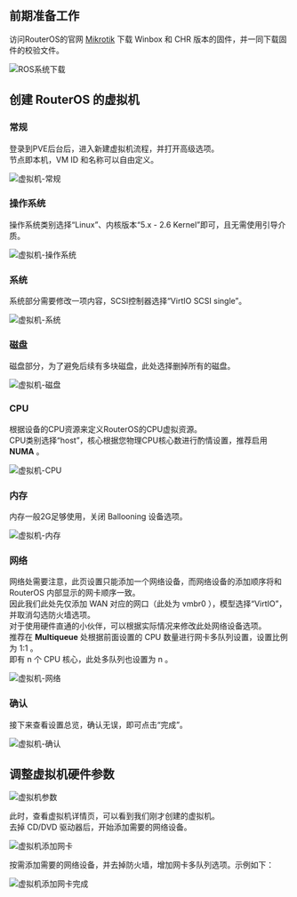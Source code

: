## 前期准备工作
访问RouterOS的官网 [Mikrotik](https://mikrotik.com/download) 下载 Winbox 和 CHR 版本的固件，并一同下载固件的校验文件。

![ROS系统下载](img/ros_download.png)

## 创建 RouterOS 的虚拟机

### 常规

登录到PVE后台后，进入新建虚拟机流程，并打开高级选项。  
节点即本机，VM ID 和名称可以自由定义。  

![虚拟机-常规](img/ros_pve_init.png)

### 操作系统

操作系统类别选择“Linux”、内核版本“5.x - 2.6 Kernel”即可，且无需使用引导介质。

![虚拟机-操作系统](img/ros_pve_guestos.png)

### 系统

系统部分需要修改一项内容，SCSI控制器选择“VirtIO SCSI single”。

![虚拟机-系统](img/ros_pve_os.png)

### 磁盘

磁盘部分，为了避免后续有多块磁盘，此处选择删掉所有的磁盘。

![虚拟机-磁盘](img/ros_pve_hd.png)

### CPU

根据设备的CPU资源来定义RouterOS的CPU虚拟资源。  
CPU类别选择“host”，核心根据您物理CPU核心数进行酌情设置，推荐启用 **NUMA** 。  

![虚拟机-CPU](img/ros_pve_cpu.png)

### 内存

内存一般2G足够使用，关闭 Ballooning 设备选项。

![虚拟机-内存](img/ros_pve_mem.png)

### 网络

网络处需要注意，此页设置只能添加一个网络设备，而网络设备的添加顺序将和 RouterOS 内部显示的网卡顺序一致。  
因此我们此处先仅添加 WAN 对应的网口（此处为 vmbr0 ），模型选择“VirtIO”，并取消勾选防火墙选项。  
对于使用硬件直通的小伙伴，可以根据实际情况来修改此处网络设备选项。  
推荐在 **Multiqueue** 处根据前面设置的 CPU 数量进行网卡多队列设置，设置比例为 1:1 。  
即有 n 个 CPU 核心，此处多队列也设置为 n 。  

![虚拟机-网络](img/ros_pve_eths.png)

### 确认

接下来查看设置总览，确认无误，即可点击“完成”。

![虚拟机-确认](img/ros_pve_confirm.png)


## 调整虚拟机硬件参数

![虚拟机参数](img/ros_hw_review.png)

此时，查看虚拟机详情页，可以看到我们刚才创建的虚拟机。  
去掉 CD/DVD 驱动器后，开始添加需要的网络设备。  

![虚拟机添加网卡](img/ros_add_eths.png)

按需添加需要的网络设备，并去掉防火墙，增加网卡多队列选项。示例如下：

![虚拟机添加网卡完成](img/ros_add_eths_done.png)